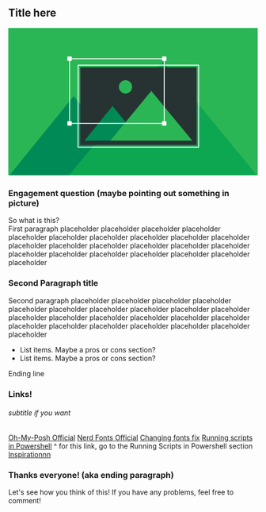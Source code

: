 ## Title here
![Image](test-image.png)
### Engagement question (maybe pointing out something in picture)
So what is this?<br>
First paragraph placeholder placeholder placeholder placeholder placeholder placeholder placeholder placeholder placeholder placeholder placeholder placeholder placeholder placeholder placeholder placeholder placeholder placeholder placeholder placeholder placeholder placeholder placeholder 
<br>
### Second Paragraph title
Second paragraph placeholder placeholder placeholder placeholder placeholder placeholder placeholder placeholder placeholder placeholder placeholder placeholder placeholder placeholder placeholder placeholder placeholder placeholder placeholder placeholder placeholder placeholder placeholder
- List items. Maybe a pros or cons section?
- List items. Maybe a pros or cons section?

Ending line

### Links!
###### subtitle if you want
[Oh-My-Posh Official](https://ohmyposh.dev/)
[Nerd Fonts Official](https://www.nerdfonts.com/)
[Changing fonts fix](https://pureinfotech.com/change-font-face-windows-terminal/)
[Running scripts in Powershell](https://petri.com/how-to-write-and-run-a-powershell-script-file-on-windows-11/)
^ for this link, go to the Running Scripts in Powershell section
[Inspirationnn](https://github.com/2KAbhishek/Posh2K)

### Thanks everyone! (aka ending paragraph)
Let's see how you think of this! If you have any problems, feel free to comment!